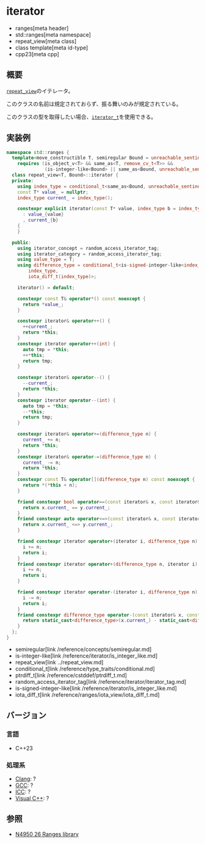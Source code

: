 # iterator
* ranges[meta header]
* std::ranges[meta namespace]
* repeat_view[meta class]
* class template[meta id-type]
* cpp23[meta cpp]

## 概要

[`repeat_view`](../repeat_view.md)のイテレータ。

このクラスの名前は規定されておらず、振る舞いのみが規定されている。

このクラスの型を取得したい場合、[`iterator_t`](../iterator_t.md)を使用できる。


## 実装例

```cpp
namespace std::ranges {
  template<move_constructible T, semiregular Bound = unreachable_sentinel_t>
    requires (is_object_v<T> && same_as<T, remove_cv_t<T>> &&
              (is-integer-like<Bound> || same_as<Bound, unreachable_sentinel_t>))
  class repeat_view<T, Bound>::iterator {
  private:
    using index_type = conditional_t<same_as<Bound, unreachable_sentinel_t>, ptrdiff_t, Bound>;
    const T* value_ = nullptr;
    index_type current_ = index_type();

    constexpr explicit iterator(const T* value, index_type b = index_type())
      : value_{value}
      , current_{b}
    {
    }

  public:
    using iterator_concept = random_access_iterator_tag;
    using iterator_category = random_access_iterator_tag;
    using value_type = T;
    using difference_type = conditional_t<is-signed-integer-like<index_type>,
        index_type,
        iota_diff_t(index_type)>;

    iterator() = default;

    constexpr const T& operator*() const noexcept {
      return *value_;
    }

    constexpr iterator& operator++() {
      ++current_;
      return *this;
    }
    constexpr iterator operator++(int) {
      auto tmp = *this;
      ++*this;
      return tmp;
    }

    constexpr iterator& operator--() {
      --current_;
      return *this;
    }
    constexpr iterator operator--(int) {
      auto tmp = *this;
      --*this;
      return tmp;
    }

    constexpr iterator& operator+=(difference_type n) {
      current_ += n;
      return *this;
    }
    constexpr iterator& operator-=(difference_type n) {
      current_ -= n;
      return *this;
    }
    constexpr const T& operator[](difference_type n) const noexcept {
      return *(*this + n);
    }

    friend constexpr bool operator==(const iterator& x, const iterator& y) {
      return x.current_ == y.current_;
    }
    friend constexpr auto operator<=>(const iterator& x, const iterator& y) {
      return x.current_ <=> y.current_;
    }

    friend constexpr iterator operator+(iterator i, difference_type n) {
      i += n;
      return i;
    }
    friend constexpr iterator operator+(difference_type n, iterator i) {
      i += n;
      return i;
    }

    friend constexpr iterator operator-(iterator i, difference_type n) {
      i -= n;
      return i;
    }
    friend constexpr difference_type operator-(const iterator& x, const iterator& y) {
      return static_cast<difference_type>(x.current_) - static_cast<difference_type>(y.current_);
    }
  };
}
```
* semiregular[link /reference/concepts/semiregular.md]
* is-integer-like[link /reference/iterator/is_integer_like.md]
* repeat_view[link ../repeat_view.md]
* conditional_t[link /reference/type_traits/conditional.md]
* ptrdiff_t[link /reference/cstddef/ptrdiff_t.md]
* random_access_iterator_tag[link /reference/iterator/iterator_tag.md]
* is-signed-integer-like[link /reference/iterator/is_integer_like.md]
* iota_diff_t[link /reference/ranges/iota_view/iota_diff_t.md]

## バージョン
### 言語
- C++23

### 処理系
- [Clang](/implementation.md#clang): ?
- [GCC](/implementation.md#gcc): ?
- [ICC](/implementation.md#icc): ?
- [Visual C++](/implementation.md#visual_cpp): ?

## 参照
- [N4950 26 Ranges library](https://timsong-cpp.github.io/cppwp/n4950/ranges)
